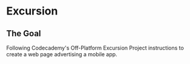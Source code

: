 # Excursion
## The Goal
Following Codecademy's Off-Platform Excursion Project instructions to create a web page advertising a mobile app.
